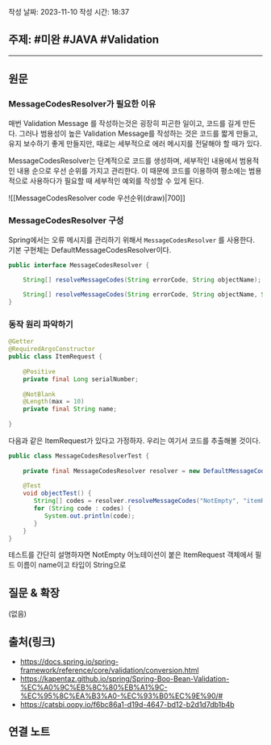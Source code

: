 작성 날짜: 2023-11-10
작성 시간: 18:37

## 주제: #미완 #JAVA #Validation 

----
## 원문

### MessageCodesResolver가 필요한 이유

매번 Validation Message 를 작성하는것은 굉장히 피곤한 일이고, 코드를 길게 만든다. 그러나 범용성이 높은 Validation Message를 작성하는 것은 코드를 짧게 만들고, 유지 보수하기 좋게 만들지만, 때로는 세부적으로 에러 메시지를 전달해야 할 때가 있다.

MessageCodesResolver는 단계적으로 코드를 생성하며, 세부적인 내용에서 범용적인 내용 순으로 우선 순위를 가지고 관리한다. 이 때문에 코드를 이용하여 평소에는 범용적으로 사용하다가 필요할 때 세부적인 예외를 작성할 수 있게 된다.

![[MessageCodesResolver code 우선순위(draw)|700]]

### MessageCodesResolver 구성
Spring에서는 오류 메시지를 관리하기 위해서 `MessageCodesResolver` 를 사용한다. 기본 구현체는 DefaultMessageCodesResolver이다.

```java
public interface MessageCodesResolver {  

	String[] resolveMessageCodes(String errorCode, String objectName);  
  
	String[] resolveMessageCodes(String errorCode, String objectName, String field, @Nullable Class<?> fieldType);   
}
```



### 동작 원리 파악하기

```java
@Getter  
@RequiredArgsConstructor  
public class ItemRequest {  
  
    @Positive  
    private final Long serialNumber;  
  
    @NotBlank  
    @Length(max = 10)  
    private final String name;  
  
}
```

다음과 같은 ItemRequest가 있다고 가정하자. 우리는 여기서 코드를 추출해볼 것이다.

```java
public class MessageCodesResolverTest {  
  
    private final MessageCodesResolver resolver = new DefaultMessageCodesResolver();  
  
    @Test  
    void objectTest() {  
       String[] codes = resolver.resolveMessageCodes("NotEmpty", "itemRequest", "name", String.class);  
       for (String code : codes) {  
          System.out.println(code);  
       }  
    }  
}
```

테스트를 간단히 설명하자면 NotEmpty 어노테이션이 붙은 ItemRequest 객체에서 필드 이름이 name이고 타입이 String으로
## 질문 & 확장

(없음)

## 출처(링크)
- https://docs.spring.io/spring-framework/reference/core/validation/conversion.html
- https://kapentaz.github.io/spring/Spring-Boo-Bean-Validation-%EC%A0%9C%EB%8C%80%EB%A1%9C-%EC%95%8C%EA%B3%A0-%EC%93%B0%EC%9E%90/#
- https://catsbi.oopy.io/f6bc86a1-d19d-4647-bd12-b2d1d7db1b4b
## 연결 노트










